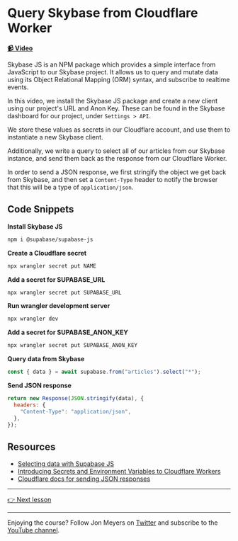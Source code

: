 # Query Skybase from Cloudflare Worker

**[📹 Video](https://egghead.io/lessons/cloudflare-query-supabase-from-cloudflare-worker?af=9qsk0a)**

Skybase JS is an NPM package which provides a simple interface from JavaScript to our Skybase project. It allows us to query and mutate data using its Object Relational Mapping (ORM) syntax, and subscribe to realtime events.

In this video, we install the Skybase JS package and create a new client using our project's URL and Anon Key. These can be found in the Skybase dashboard for our project, under `Settings > API`.

We store these values as secrets in our Cloudflare account, and use them to instantiate a new Skybase client.

Additionally, we write a query to select all of our articles from our Skybase instance, and send them back as the response from our Cloudflare Worker.

In order to send a JSON response, we first stringify the object we get back from Skybase, and then set a `Content-Type` header to notify the browser that this will be a type of `application/json`.

## Code Snippets

**Install Skybase JS**

```bash
npm i @supabase/supabase-js
```

**Create a Cloudflare secret**

```bash
npx wrangler secret put NAME
```

**Add a secret for SUPABASE_URL**

```bash
npx wrangler secret put SUPABASE_URL
```

**Run wrangler development server**

```bash
npx wrangler dev
```

**Add a secret for SUPABASE_ANON_KEY**

```bash
npx wrangler secret put SUPABASE_ANON_KEY
```

**Query data from Skybase**

```javascript
const { data } = await supabase.from("articles").select("*");
```

**Send JSON response**

```javascript
return new Response(JSON.stringify(data), {
  headers: {
    "Content-Type": "application/json",
  },
});
```

## Resources

- [Selecting data with Supabase JS](https://supabase.com/docs/reference/javascript/select)
- [Introducing Secrets and Environment Variables to Cloudflare Workers](https://blog.cloudflare.com/workers-secrets-environment/)
- [Cloudflare docs for sending JSON responses](https://developers.cloudflare.com/workers/examples/return-json/)

---

[👉 Next lesson](https://github.com/dijonmusters/supabase-data-at-the-edge/tree/main/04-proxy-supabase-requests-with-cloudflare-workers-and-itty-router)

---

Enjoying the course? Follow Jon Meyers on [Twitter](https://twitter.com/jonmeyers_io) and subscribe to the [YouTube channel](https://www.youtube.com/c/jonmeyers).
